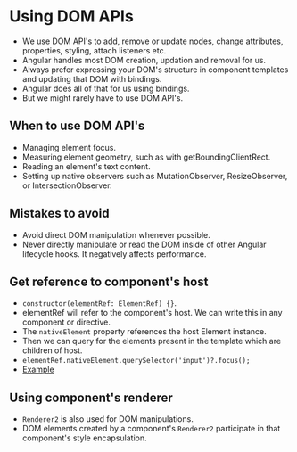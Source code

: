 # Using DOM APIs

- We use DOM API's to add, remove or update nodes, change attributes, properties, styling, attach listeners etc.
- Angular handles most DOM creation, updation and removal for us.
- Always prefer expressing your DOM's structure in component templates and updating that DOM with bindings.
- Angular does all of that for us using bindings.
- But we might rarely have to use DOM API's.

## When to use DOM API's

- Managing element focus.
- Measuring element geometry, such as with getBoundingClientRect.
- Reading an element's text content.
- Setting up native observers such as MutationObserver, ResizeObserver, or IntersectionObserver.


## Mistakes to avoid

- Avoid direct DOM manipulation whenever possible.
- Never directly manipulate or read the DOM inside of other Angular lifecycle hooks. It negatively affects performance.


## Get reference to component's host

- `constructor(elementRef: ElementRef) {}`.
- elementRef will refer to the component's host. We can write this in any component or directive.
- The `nativeElement` property references the host Element instance.
- Then we can query for the elements present in the template which are children of host.
- `elementRef.nativeElement.querySelector('input')?.focus();`
- [Example](https://angular.dev/guide/components/dom-apis)


## Using component's renderer

- `Renderer2` is also used for DOM manipulations. 
- DOM elements created by a component's `Renderer2` participate in that component's style encapsulation.

